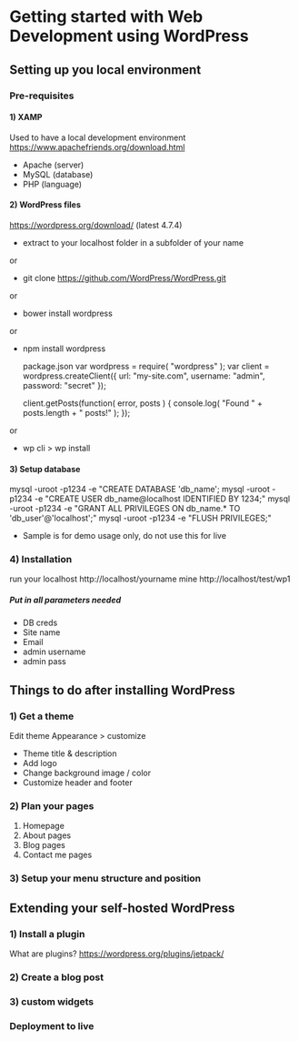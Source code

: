 # Getting started with Web Development using WordPress

## Setting up you local environment

### Pre-requisites

#### 1) XAMP
Used to have a local development environment
https://www.apachefriends.org/download.html

* Apache (server)
* MySQL (database)
* PHP (language)

#### 2) WordPress files
https://wordpress.org/download/ (latest 4.7.4)
* extract to your localhost folder in a subfolder of your name

or 

* git clone https://github.com/WordPress/WordPress.git

or

* bower install wordpress

or

* npm install wordpress

  package.json
    var wordpress = require( "wordpress" );
    var client = wordpress.createClient({
      url: "my-site.com",
      username: "admin",
      password: "secret"
    });
 
    client.getPosts(function( error, posts ) {
        console.log( "Found " + posts.length + " posts!" );
    });
    
or 

* wp cli > wp install



#### 3) Setup database
mysql -uroot -p1234 -e "CREATE DATABASE 'db_name';
mysql -uroot -p1234 -e "CREATE USER db_name@localhost IDENTIFIED BY 1234;"
mysql -uroot -p1234 -e "GRANT ALL PRIVILEGES ON db_name.* TO 'db_user'@'localhost';"
mysql -uroot -p1234 -e "FLUSH PRIVILEGES;"
* Sample is for demo usage only, do not use this for live

### 4) Installation
run your localhost
http://localhost/yourname
mine
http://localhost/test/wp1

##### Put in all parameters needed
- DB creds
- Site name
- Email
- admin username
- admin pass

## Things to do after installing WordPress

### 1) Get a theme

Edit theme
Appearance > customize
- Theme title & description
- Add logo
- Change background image / color
- Customize header and footer

### 2) Plan your pages
1. Homepage
2. About pages
3. Blog pages
4. Contact me pages

### 3) Setup your menu structure and position

## Extending your self-hosted WordPress

### 1) Install a plugin
What are plugins?
https://wordpress.org/plugins/jetpack/

### 2) Create a blog post

### 3) custom widgets


### Deployment to live

